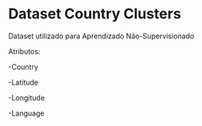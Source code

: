 # Dataset Country Clusters

Dataset utilizado para Aprendizado Não-Supervisionado

Atributos:

-Country

-Latitude

-Longitude

-Language

